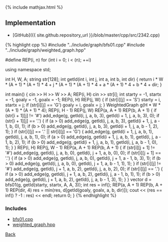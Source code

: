 {% include mathjax.html %}



## Implementation

- [GitHub]({{ site.github.repository_url }}/blob/master/cpp/src/2342.cpp)

{% highlight cpp %}
#include "../include/graph/bfs01.cpp"
#include "../include/graph/weighted_graph.hpp"

#define REP(i, n) for (int i = 0; i < (n); ++i)

using namespace std;

int H, W, A;
string str[128];
int getId(int i, int j, int a, int b, int dir) {
  return i * W * (A + 1) * (A + 1) * 4 + j * (A + 1) * (A + 1) * 4 +
         a * (A + 1) * 4 + b * 4 + dir;
}

int main() {
  cin >> H >> W >> A;
  REP(i, H) cin >> str[i];
  int starty = -1, startx = -1, goaly = -1, goalx = -1;
  REP(i, H) REP(j, W) {
    if (str[i][j] == 'S') starty = i, startx = j;
    if (str[i][j] == 'G') goaly = i, goalx = j;
  }
  WeightedGraph<int> g(H * W * (A + 1) * (A + 1) * 4);
  REP(i, H - 1) REP(j, W) REP(a, A + 1) REP(b, A + 1) {
    if (str[i + 1][j] != '#')
      add_edge(g, getId(i, j, a, b, 3), getId(i + 1, j, a, b, 3), 0);
    if (str[i + 1][j] == '.') {
      if (a > 0)
        add_edge(g, getId(i, j, a, b, 3), getId(i + 1, j, a - 1, b, 0), 1);
      if (b > 0)
        add_edge(g, getId(i, j, a, b, 3), getId(i + 1, j, a, b - 1, 2), 1);
    }
    if (str[i][j] == '.' || str[i][j] == 'G') {
      add_edge(g, getId(i + 1, j, a, b, 1), getId(i, j, a, b, 1), 0);
      if (a > 0)
        add_edge(g, getId(i + 1, j, a, b, 1), getId(i, j, a - 1, b, 2), 1);
      if (b > 0)
        add_edge(g, getId(i + 1, j, a, b, 1), getId(i, j, a, b - 1, 0), 1);
    }
  }
  REP(i, H) REP(j, W - 1) REP(a, A + 1) REP(b, A + 1) {
    if (str[i][j + 1] != '#')
      add_edge(g, getId(i, j, a, b, 0), getId(i, j + 1, a, b, 0), 0);
    if (str[i][j + 1] == '.') {
      if (a > 0)
        add_edge(g, getId(i, j, a, b, 0), getId(i, j + 1, a - 1, b, 3), 1);
      if (b > 0)
        add_edge(g, getId(i, j, a, b, 0), getId(i, j + 1, a, b - 1, 1), 1);
    }
    if (str[i][j] != '#')
      add_edge(g, getId(i, j + 1, a, b, 2), getId(i, j, a, b, 2), 0);
    if (str[i][j] == '.') {
      if (a > 0)
        add_edge(g, getId(i, j + 1, a, b, 2), getId(i, j, a - 1, b, 1), 1);
      if (b > 0)
        add_edge(g, getId(i, j + 1, a, b, 2), getId(i, j, a, b - 1, 3), 1);
    }
  }
  vector<int> d = bfs01(g, getId(starty, startx, A, A, 3));
  int res = inf<int>();
  REP(a, A + 1)
  REP(b, A + 1) REP(dir, 4) res = min(res, d[getId(goaly, goalx, a, b, dir)]);
  cout << (res == inf<int>() ? -1 : res) << endl;
  return 0;
}
{% endhighlight %}

### Includes

- [bfs01.cpp](../include/graph/bfs01)
- [weighted_graph.hpp](../include/graph/weighted_graph)

[Back](..)
